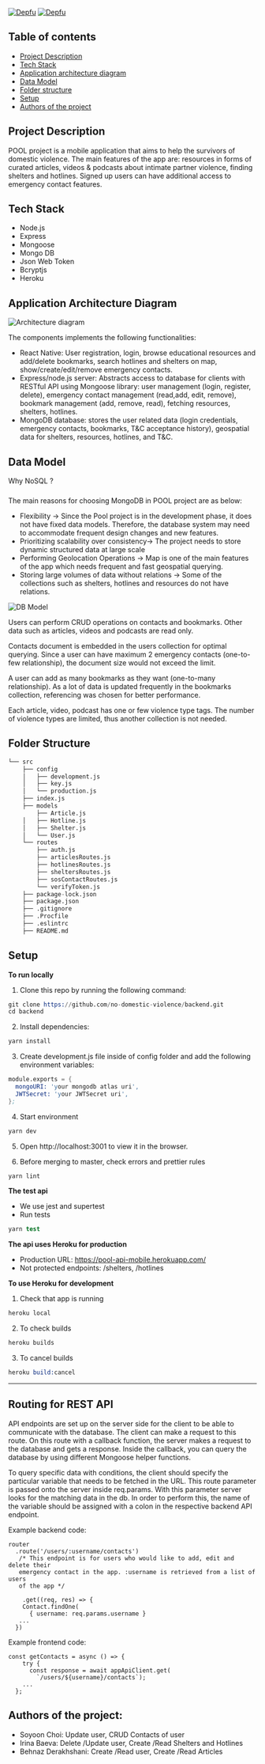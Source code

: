 [![Depfu](https://badges.depfu.com/badges/9916734af8c74c90ee3959bbdc0fae77/overview.svg)](https://depfu.com/github/no-domestic-violence/backend?project_id=17563)
[![Depfu](https://badges.depfu.com/badges/9916734af8c74c90ee3959bbdc0fae77/count.svg)](https://depfu.com/github/no-domestic-violence/backend?project_id=17563)

## Table of contents

- [Project Description](#project-description)
- [Tech Stack](#tech-stack)
- [Application architecture diagram](#application-architecture-diagram)
- [Data Model](#--data-model)
- [Folder structure](#folder-structure)
- [Setup](#setup)
- [Authors of the project](#authors-of-the-project)

## Project Description

POOL project is a mobile application that aims to help the survivors of domestic violence. The main features of the app are: resources in forms of curated articles, videos & podcasts about intimate partner violence, finding shelters and hotlines. Signed up users can have additional access to emergency contact features.

## Tech Stack

- Node.js
- Express
- Mongoose
- Mongo DB
- Json Web Token
- Bcryptjs
- Heroku

## Application Architecture Diagram

![Architecture diagram](app_architecture.png)

The components implements the following functionalities:

- React Native: User registration, login, browse educational resources and add/delete bookmarks, search hotlines and shelters on map, show/create/edit/remove emergency contacts.
- Express/node.js server: Abstracts access to database for clients with RESTful API using Mongoose library: user management (login, register, delete), emergency contact management (read,add, edit, remove), bookmark management (add, remove, read), fetching resources, shelters, hotlines.
- MongoDB database: stores the user related data (login credentials, emergency contacts, bookmarks, T&C acceptance history), geospatial data for shelters, resources, hotlines, and T&C.

## Data Model

Why NoSQL ?

###

The main reasons for choosing MongoDB in POOL project are as below:

- Flexibility → Since the Pool project is in the development phase, it does not have fixed data models. Therefore, the database system may need to accommodate frequent design changes and new features.
- Prioritizing scalability over consistency→ The project needs to store dynamic structured data at large scale
- Performing Geolocation Operations → Map is one of the main features of the app which needs frequent and fast geospatial querying.
- Storing large volumes of data without relations → Some of the collections such as shelters, hotlines and resources do not have relations.

![DB Model](db_model.png)

Users can perform CRUD operations on contacts and bookmarks. Other data such as articles, videos and podcasts are read only.

Contacts document is embedded in the users collection for optimal querying. Since a user can have maximum 2 emergency contacts (one-to-few relationship), the document size would not exceed the limit.

A user can add as many bookmarks as they want (one-to-many relationship). As a lot of data is updated frequently in the bookmarks collection, referencing was chosen for better performance.

Each article, video, podcast has one or few violence type tags. The number of violence types are limited, thus another collection is not needed.

## Folder Structure

```s
└── src
    ├── config
    │   ├── development.js
    │   ├── key.js
    │   └── production.js
    ├── index.js
    ├── models
        ├── Article.js
    │   ├── Hotline.js
    │   ├── Shelter.js
    │   └── User.js
    └── routes
        ├── auth.js
        ├── articlesRoutes.js
        ├── hotlinesRoutes.js
        ├── sheltersRoutes.js
        ├── sosContactRoutes.js
        └── verifyToken.js
    ├── package-lock.json
    ├── package.json
    ├── .gitignore
    ├── .Procfile
    ├── .eslintrc
    ├── README.md
```

## Setup

**To run locally**

1. Clone this repo by running the following command:

```s
git clone https://github.com/no-domestic-violence/backend.git
cd backend
```

2. Install dependencies:

```s
yarn install
```

3. Create development.js file inside of config folder and add the following environment variables:

```s
module.exports = {
  mongoURI: 'your mongodb atlas uri',
  JWTSecret: 'your JWTSecret uri',
};
```

4. Start environment

```s
yarn dev
```

5. Open http://localhost:3001 to view it in the browser.

6. Before merging to master, check errors and prettier rules

```s
yarn lint
```

**The test  api**

- We use jest and supertest
- Run tests

```s
yarn test
```

**The api uses Heroku for production**

- Production URL: https://pool-api-mobile.herokuapp.com/
- Not protected endpoints: /shelters, /hotlines

**To use Heroku for development**

1. Check that app is running

```s
heroku local
```

2. To check builds

```s
heroku builds
```

3. To cancel builds

```s
heroku build:cancel
```

---

## Routing for REST API

API endpoints are set up on the server side for the client to be able to communicate with the database. The client can make a request to this route. On this route with a callback function, the server makes a request to the database and gets a response. Inside the callback, you can query the database by using different Mongoose helper functions.

To query specific data with conditions, the client should specify the particular variable that needs to be fetched in the URL. This route parameter is passed onto the server inside req.params. With this parameter server looks for the matching data in the db. In order to perform this, the name of the variable should be assigned with a colon in the respective backend API endpoint.

Example backend code:

```
router
  .route('/users/:username/contacts')
   /* This endpoint is for users who would like to add, edit and delete their
   emergency contact in the app. :username is retrieved from a list of users
   of the app */

	.get((req, res) => {
    Contact.findOne(
      { username: req.params.username }
   ...
  })
```

Example frontend code:

```
const getContacts = async () => {
    try {
      const response = await appApiClient.get(
        `/users/${username}/contacts`);
    ...
  };
```

## Authors of the project:

- Soyoon Choi: Update user, CRUD Contacts of user
- Irina Baeva: Delete /Update user, Create /Read Shelters and Hotlines
- Behnaz Derakhshani: Create /Read user, Create /Read Articles
